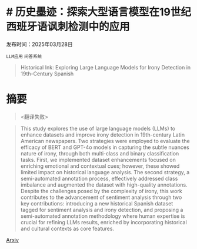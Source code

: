 # # 历史墨迹：探索大型语言模型在19世纪西班牙语讽刺检测中的应用

发布时间：2025年03月28日

`LLM应用` `问答系统`

> Historical Ink: Exploring Large Language Models for Irony Detection in 19th-Century Spanish

# 摘要

> <翻译失败>

> This study explores the use of large language models (LLMs) to enhance datasets and improve irony detection in 19th-century Latin American newspapers. Two strategies were employed to evaluate the efficacy of BERT and GPT-4o models in capturing the subtle nuances nature of irony, through both multi-class and binary classification tasks. First, we implemented dataset enhancements focused on enriching emotional and contextual cues; however, these showed limited impact on historical language analysis. The second strategy, a semi-automated annotation process, effectively addressed class imbalance and augmented the dataset with high-quality annotations. Despite the challenges posed by the complexity of irony, this work contributes to the advancement of sentiment analysis through two key contributions: introducing a new historical Spanish dataset tagged for sentiment analysis and irony detection, and proposing a semi-automated annotation methodology where human expertise is crucial for refining LLMs results, enriched by incorporating historical and cultural contexts as core features.

[Arxiv](https://arxiv.org/abs/2503.22585)